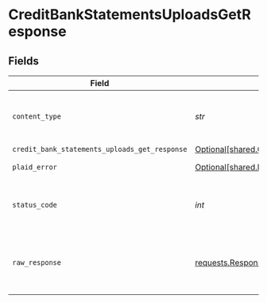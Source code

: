 # CreditBankStatementsUploadsGetResponse


## Fields

| Field                                                                                                                    | Type                                                                                                                     | Required                                                                                                                 | Description                                                                                                              |
| ------------------------------------------------------------------------------------------------------------------------ | ------------------------------------------------------------------------------------------------------------------------ | ------------------------------------------------------------------------------------------------------------------------ | ------------------------------------------------------------------------------------------------------------------------ |
| `content_type`                                                                                                           | *str*                                                                                                                    | :heavy_check_mark:                                                                                                       | HTTP response content type for this operation                                                                            |
| `credit_bank_statements_uploads_get_response`                                                                            | [Optional[shared.CreditBankStatementsUploadsGetResponse]](../../models/shared/creditbankstatementsuploadsgetresponse.md) | :heavy_minus_sign:                                                                                                       | OK                                                                                                                       |
| `plaid_error`                                                                                                            | [Optional[shared.PlaidError]](../../models/shared/plaiderror.md)                                                         | :heavy_minus_sign:                                                                                                       | Error response.                                                                                                          |
| `status_code`                                                                                                            | *int*                                                                                                                    | :heavy_check_mark:                                                                                                       | HTTP response status code for this operation                                                                             |
| `raw_response`                                                                                                           | [requests.Response](https://requests.readthedocs.io/en/latest/api/#requests.Response)                                    | :heavy_check_mark:                                                                                                       | Raw HTTP response; suitable for custom response parsing                                                                  |